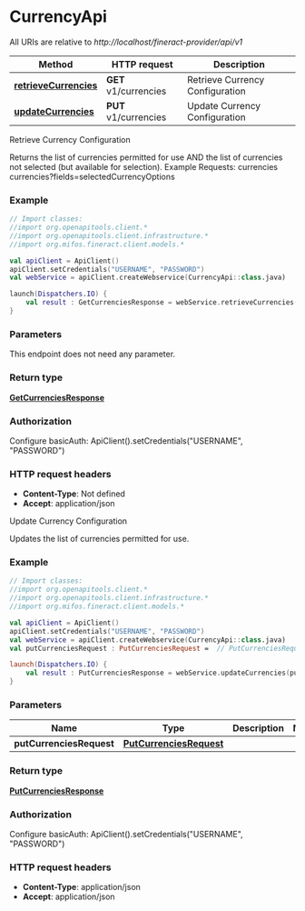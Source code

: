 # CurrencyApi

All URIs are relative to *http://localhost/fineract-provider/api/v1*

| Method | HTTP request | Description |
| ------------- | ------------- | ------------- |
| [**retrieveCurrencies**](CurrencyApi.md#retrieveCurrencies) | **GET** v1/currencies | Retrieve Currency Configuration |
| [**updateCurrencies**](CurrencyApi.md#updateCurrencies) | **PUT** v1/currencies | Update Currency Configuration |



Retrieve Currency Configuration

Returns the list of currencies permitted for use AND the list of currencies not selected (but available for selection).  Example Requests:  currencies   currencies?fields&#x3D;selectedCurrencyOptions

### Example
```kotlin
// Import classes:
//import org.openapitools.client.*
//import org.openapitools.client.infrastructure.*
//import org.mifos.fineract.client.models.*

val apiClient = ApiClient()
apiClient.setCredentials("USERNAME", "PASSWORD")
val webService = apiClient.createWebservice(CurrencyApi::class.java)

launch(Dispatchers.IO) {
    val result : GetCurrenciesResponse = webService.retrieveCurrencies()
}
```

### Parameters
This endpoint does not need any parameter.

### Return type

[**GetCurrenciesResponse**](GetCurrenciesResponse.md)

### Authorization


Configure basicAuth:
    ApiClient().setCredentials("USERNAME", "PASSWORD")

### HTTP request headers

 - **Content-Type**: Not defined
 - **Accept**: application/json


Update Currency Configuration

Updates the list of currencies permitted for use.

### Example
```kotlin
// Import classes:
//import org.openapitools.client.*
//import org.openapitools.client.infrastructure.*
//import org.mifos.fineract.client.models.*

val apiClient = ApiClient()
apiClient.setCredentials("USERNAME", "PASSWORD")
val webService = apiClient.createWebservice(CurrencyApi::class.java)
val putCurrenciesRequest : PutCurrenciesRequest =  // PutCurrenciesRequest | 

launch(Dispatchers.IO) {
    val result : PutCurrenciesResponse = webService.updateCurrencies(putCurrenciesRequest)
}
```

### Parameters
| Name | Type | Description  | Notes |
| ------------- | ------------- | ------------- | ------------- |
| **putCurrenciesRequest** | [**PutCurrenciesRequest**](PutCurrenciesRequest.md)|  | |

### Return type

[**PutCurrenciesResponse**](PutCurrenciesResponse.md)

### Authorization


Configure basicAuth:
    ApiClient().setCredentials("USERNAME", "PASSWORD")

### HTTP request headers

 - **Content-Type**: application/json
 - **Accept**: application/json


